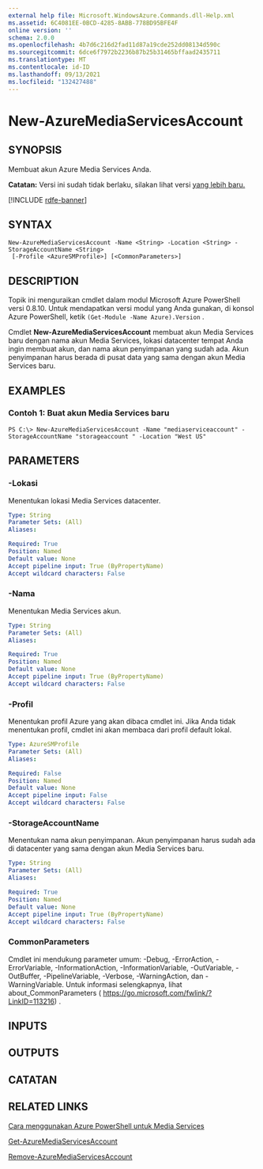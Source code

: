 ```yaml
---
external help file: Microsoft.WindowsAzure.Commands.dll-Help.xml
ms.assetid: 6C4081EE-0BCD-4285-8ABB-778BD95BFE4F
online version: ''
schema: 2.0.0
ms.openlocfilehash: 4b7d6c216d2fad11d87a19cde252dd08134d590c
ms.sourcegitcommit: 6dce6f7972b2236b87b25b31465bffaad2435711
ms.translationtype: MT
ms.contentlocale: id-ID
ms.lasthandoff: 09/13/2021
ms.locfileid: "132427488"
---
```

# New-AzureMediaServicesAccount

## SYNOPSIS
Membuat akun Azure Media Services Anda.

**Catatan:** Versi ini sudah tidak berlaku, silakan lihat versi [yang lebih baru.](https://docs.microsoft.com/powershell/module/azurerm.media/?view=azurermps-5.4.0#media_services)

[!INCLUDE [rdfe-banner](../../includes/rdfe-banner.md)]

## SYNTAX

```
New-AzureMediaServicesAccount -Name <String> -Location <String> -StorageAccountName <String>
 [-Profile <AzureSMProfile>] [<CommonParameters>]
```

## DESCRIPTION
Topik ini menguraikan cmdlet dalam modul Microsoft Azure PowerShell versi 0.8.10.
Untuk mendapatkan versi modul yang Anda gunakan, di konsol Azure PowerShell, ketik `(Get-Module -Name Azure).Version` .

Cmdlet **New-AzureMediaServicesAccount** membuat akun Media Services baru dengan nama akun Media Services, lokasi datacenter tempat Anda ingin membuat akun, dan nama akun penyimpanan yang sudah ada.
Akun penyimpanan harus berada di pusat data yang sama dengan akun Media Services baru.

## EXAMPLES

### Contoh 1: Buat akun Media Services baru
```
PS C:\> New-AzureMediaServicesAccount -Name "mediaserviceaccount" -StorageAccountName "storageaccount " -Location "West US"
```

## PARAMETERS

### -Lokasi
Menentukan lokasi Media Services datacenter.

```yaml
Type: String
Parameter Sets: (All)
Aliases: 

Required: True
Position: Named
Default value: None
Accept pipeline input: True (ByPropertyName)
Accept wildcard characters: False
```

### -Nama
Menentukan Media Services akun.

```yaml
Type: String
Parameter Sets: (All)
Aliases: 

Required: True
Position: Named
Default value: None
Accept pipeline input: True (ByPropertyName)
Accept wildcard characters: False
```

### -Profil
Menentukan profil Azure yang akan dibaca cmdlet ini.
Jika Anda tidak menentukan profil, cmdlet ini akan membaca dari profil default lokal.

```yaml
Type: AzureSMProfile
Parameter Sets: (All)
Aliases: 

Required: False
Position: Named
Default value: None
Accept pipeline input: False
Accept wildcard characters: False
```

### -StorageAccountName
Menentukan nama akun penyimpanan.
Akun penyimpanan harus sudah ada di datacenter yang sama dengan akun Media Services baru.

```yaml
Type: String
Parameter Sets: (All)
Aliases: 

Required: True
Position: Named
Default value: None
Accept pipeline input: True (ByPropertyName)
Accept wildcard characters: False
```

### CommonParameters
Cmdlet ini mendukung parameter umum: -Debug, -ErrorAction, -ErrorVariable, -InformationAction, -InformationVariable, -OutVariable, -OutBuffer, -PipelineVariable, -Verbose, -WarningAction, dan -WarningVariable. Untuk informasi selengkapnya, lihat about_CommonParameters ( https://go.microsoft.com/fwlink/?LinkID=113216) .

## INPUTS

## OUTPUTS

## CATATAN

## RELATED LINKS

[Cara menggunakan Azure PowerShell untuk Media Services](https://go.microsoft.com/fwlink/?LinkId=324179)

[Get-AzureMediaServicesAccount](./Get-AzureMediaServicesAccount.md)

[Remove-AzureMediaServicesAccount](./Remove-AzureMediaServicesAccount.md)


